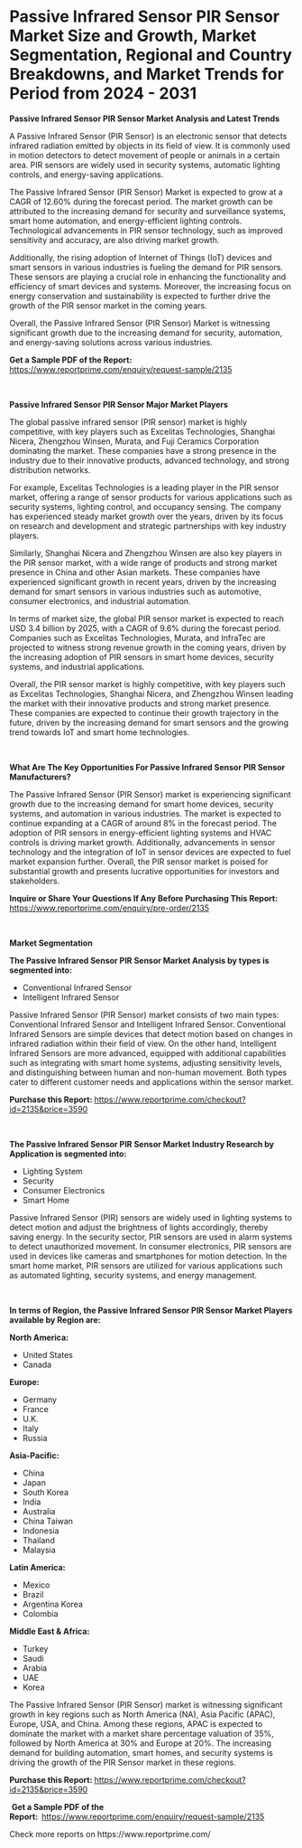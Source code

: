 <p><h1>Passive Infrared Sensor PIR Sensor Market Size and Growth, Market Segmentation, Regional and Country Breakdowns, and Market Trends for Period from 2024 -  2031</h1></p><p><strong>Passive Infrared Sensor PIR Sensor Market Analysis and Latest Trends</strong></p>
<p><p>A Passive Infrared Sensor (PIR Sensor) is an electronic sensor that detects infrared radiation emitted by objects in its field of view. It is commonly used in motion detectors to detect movement of people or animals in a certain area. PIR sensors are widely used in security systems, automatic lighting controls, and energy-saving applications.</p><p>The Passive Infrared Sensor (PIR Sensor) Market is expected to grow at a CAGR of 12.60% during the forecast period. The market growth can be attributed to the increasing demand for security and surveillance systems, smart home automation, and energy-efficient lighting controls. Technological advancements in PIR sensor technology, such as improved sensitivity and accuracy, are also driving market growth.</p><p>Additionally, the rising adoption of Internet of Things (IoT) devices and smart sensors in various industries is fueling the demand for PIR sensors. These sensors are playing a crucial role in enhancing the functionality and efficiency of smart devices and systems. Moreover, the increasing focus on energy conservation and sustainability is expected to further drive the growth of the PIR sensor market in the coming years.</p><p>Overall, the Passive Infrared Sensor (PIR Sensor) Market is witnessing significant growth due to the increasing demand for security, automation, and energy-saving solutions across various industries.</p></p>
<p><strong>Get a Sample PDF of the Report:&nbsp;</strong> <a href="https://www.reportprime.com/enquiry/request-sample/2135">https://www.reportprime.com/enquiry/request-sample/2135</a></p>
<p>&nbsp;</p>
<p><strong>Passive Infrared Sensor PIR Sensor Major Market Players</strong></p>
<p><p>The global passive infrared sensor (PIR sensor) market is highly competitive, with key players such as Excelitas Technologies, Shanghai Nicera, Zhengzhou Winsen, Murata, and Fuji Ceramics Corporation dominating the market. These companies have a strong presence in the industry due to their innovative products, advanced technology, and strong distribution networks.</p><p>For example, Excelitas Technologies is a leading player in the PIR sensor market, offering a range of sensor products for various applications such as security systems, lighting control, and occupancy sensing. The company has experienced steady market growth over the years, driven by its focus on research and development and strategic partnerships with key industry players.</p><p>Similarly, Shanghai Nicera and Zhengzhou Winsen are also key players in the PIR sensor market, with a wide range of products and strong market presence in China and other Asian markets. These companies have experienced significant growth in recent years, driven by the increasing demand for smart sensors in various industries such as automotive, consumer electronics, and industrial automation.</p><p>In terms of market size, the global PIR sensor market is expected to reach USD 3.4 billion by 2025, with a CAGR of 9.6% during the forecast period. Companies such as Excelitas Technologies, Murata, and InfraTec are projected to witness strong revenue growth in the coming years, driven by the increasing adoption of PIR sensors in smart home devices, security systems, and industrial applications.</p><p>Overall, the PIR sensor market is highly competitive, with key players such as Excelitas Technologies, Shanghai Nicera, and Zhengzhou Winsen leading the market with their innovative products and strong market presence. These companies are expected to continue their growth trajectory in the future, driven by the increasing demand for smart sensors and the growing trend towards IoT and smart home technologies.</p></p>
<p>&nbsp;</p>
<p><strong>What Are The Key Opportunities For Passive Infrared Sensor PIR Sensor Manufacturers?</strong></p>
<p><p>The Passive Infrared Sensor (PIR Sensor) market is experiencing significant growth due to the increasing demand for smart home devices, security systems, and automation in various industries. The market is expected to continue expanding at a CAGR of around 8% in the forecast period. The adoption of PIR sensors in energy-efficient lighting systems and HVAC controls is driving market growth. Additionally, advancements in sensor technology and the integration of IoT in sensor devices are expected to fuel market expansion further. Overall, the PIR sensor market is poised for substantial growth and presents lucrative opportunities for investors and stakeholders.</p></p>
<p><strong>Inquire or Share Your Questions If Any Before Purchasing This Report:</strong> <a href="https://www.reportprime.com/enquiry/pre-order/2135">https://www.reportprime.com/enquiry/pre-order/2135</a></p>
<p>&nbsp;</p>
<p><strong>Market Segmentation</strong></p>
<p><strong>The Passive Infrared Sensor PIR Sensor Market Analysis by types is segmented into:</strong></p>
<p><ul><li>Conventional Infrared Sensor</li><li>Intelligent Infrared Sensor</li></ul></p>
<p><p>Passive Infrared Sensor (PIR Sensor) market consists of two main types: Conventional Infrared Sensor and Intelligent Infrared Sensor. Conventional Infrared Sensors are simple devices that detect motion based on changes in infrared radiation within their field of view. On the other hand, Intelligent Infrared Sensors are more advanced, equipped with additional capabilities such as integrating with smart home systems, adjusting sensitivity levels, and distinguishing between human and non-human movement. Both types cater to different customer needs and applications within the sensor market.</p></p>
<p><strong>Purchase this Report:&nbsp;</strong><a href="https://www.reportprime.com/checkout?id=2135&price=3590">https://www.reportprime.com/checkout?id=2135&price=3590</a></p>
<p>&nbsp;</p>
<p><strong>The Passive Infrared Sensor PIR Sensor Market Industry Research by Application is segmented into:</strong></p>
<p><ul><li>Lighting System</li><li>Security</li><li>Consumer Electronics</li><li>Smart Home</li></ul></p>
<p><p>Passive Infrared Sensor (PIR) sensors are widely used in lighting systems to detect motion and adjust the brightness of lights accordingly, thereby saving energy. In the security sector, PIR sensors are used in alarm systems to detect unauthorized movement. In consumer electronics, PIR sensors are used in devices like cameras and smartphones for motion detection. In the smart home market, PIR sensors are utilized for various applications such as automated lighting, security systems, and energy management.</p></p>
<p>&nbsp;</p>
<p><strong>In terms of Region, the Passive Infrared Sensor PIR Sensor Market Players available by Region are:</strong></p>
<p>
    <p> <strong> North America: </strong>
        <ul>
            <li>United States</li>
            <li>Canada</li>
        </ul>
        </p> 
    <p> <strong> Europe: </strong>
        <ul>
            <li>Germany</li>
            <li>France</li>
            <li>U.K.</li>
            <li>Italy</li>
            <li>Russia</li>
        </ul>
        </p> 
    <p> <strong> Asia-Pacific: </strong>
        <ul>
            <li>China</li>
            <li>Japan</li>
            <li>South Korea</li>
            <li>India</li>
            <li>Australia</li>
            <li>China Taiwan</li>
            <li>Indonesia</li>
            <li>Thailand</li>
            <li>Malaysia</li>
        </ul>
        </p> 
    <p> <strong> Latin America: </strong>
        <ul>
            <li>Mexico</li>
            <li>Brazil</li>
            <li>Argentina Korea</li>
            <li>Colombia</li>
        </ul>
        </p> 
    <p> <strong> Middle East & Africa: </strong>
        <ul>
            <li>Turkey</li>
            <li>Saudi</li>
            <li>Arabia</li>
            <li>UAE</li>
            <li>Korea</li>
        </ul>
    </p>
    </p>
<p><p>The Passive Infrared Sensor (PIR Sensor) market is witnessing significant growth in key regions such as North America (NA), Asia Pacific (APAC), Europe, USA, and China. Among these regions, APAC is expected to dominate the market with a market share percentage valuation of 35%, followed by North America at 30% and Europe at 20%. The increasing demand for building automation, smart homes, and security systems is driving the growth of the PIR Sensor market in these regions.</p></p>
<p><strong>Purchase this Report: </strong><a href="https://www.reportprime.com/checkout?id=2135&price=3590">https://www.reportprime.com/checkout?id=2135&price=3590</a></p>
<p>&nbsp;<strong>Get a Sample PDF of the Report:&nbsp;&nbsp;</strong><a href="https://www.reportprime.com/enquiry/request-sample/2135">https://www.reportprime.com/enquiry/request-sample/2135</a></p>
<p><strong></strong></p>
<p>Check more reports on https://www.reportprime.com/</p>